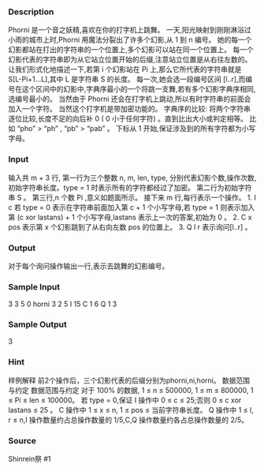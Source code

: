 
### Description
Phorni 是一个音之妖精,喜欢在你的打字机上跳舞。
一天,阳光映射到刚刚淋浴过小雨的城市上时,Phorni 用魔法分裂出了许多个幻影,从 1 到 n 编号。
她的每一个幻影都站在打出的字符串的一个位置上,多个幻影可以站在同一个位置上。
每一个幻影代表的字符串即为从它站立位置开始的后缀,注意站立位置是从右往左数的。
让我们形式化地描述一下,若第 i 个幻影站在 Pi 上,那么它所代表的字符串就是 S[L-Pi+1…L],其中 L 是字符串 S 的长度。
每一次,她会选一段编号区间 [l..r],而编号在这个区间中的幻影中,字典序最小的一个将跳一支舞,若有多个幻影字典序相同,选编号最小的。
当然由于 Phorni 还会在打字机上跳动,所以有时字符串的前面会加入一个字符。
当然这个打字机是带加密功能的。
字典序的比较:
将两个字符串逐位比较,长度不足的向后补 0 ( 0 小于任何字符) 。直到比出大小或判定相等。
比如 “pho” > “ph” , “pb” > “pab” 。
下标从 1 开始,保证涉及到的所有字符都为小写字母。

### Input
输入共 m + 3 行,
第一行为三个整数 n, m, len, type, 分别代表幻影个数,操作次数,初始字符串长度。type = 1 时表示所有的字符都经过了加密。
第二行为初始字符串 S 。
第三行,n 个数 Pi ,意义如题面所示。
接下来 m 行,每行表示一个操作。
1. I c 若 type = 0 表示在字符串前面加入第 c + 1 个小写字母,若 type = 1 则表示加入第 (c xor lastans) + 1 个小写字母,lastans 表示上一次的答案,初始为 0 。
2. C x pos 表示第 x 个幻影跳到了从右向左数 pos 的位置上。
3. Q l r 表示询问[l..r] 。

### Output
对于每个询问操作输出一行,表示去跳舞的幻影编号。

### Sample Input
3 3 5 0
horni
3 2 5
I 15
C 1 6
Q 1 3

### Sample Output
3

### Hint

样例解释
前2个操作后，三个幻影代表的后缀分别为phorni,ni,horni。
数据范围与约定
数据范围与约定
对于 100% 的数据, 1 ≤ n ≤ 500000, 1 ≤ m ≤ 800000, 1 ≤ Pi ≤ len ≤ 100000。
若 type = 0,保证 I 操作中 0 ≤ c ≤ 25;否则 0 ≤ c xor lastans ≤ 25 。
C 操作中 1 ≤ x ≤ n, 1 ≤ pos ≤ 当前字符串长度。
Q 操作中 1 ≤ l, r ≤ n,I 操作数量约占总操作数量的 1/5,C,Q 操作数量约各占总操作数量的 2/5。
### Source
Shinrein祭 #1
